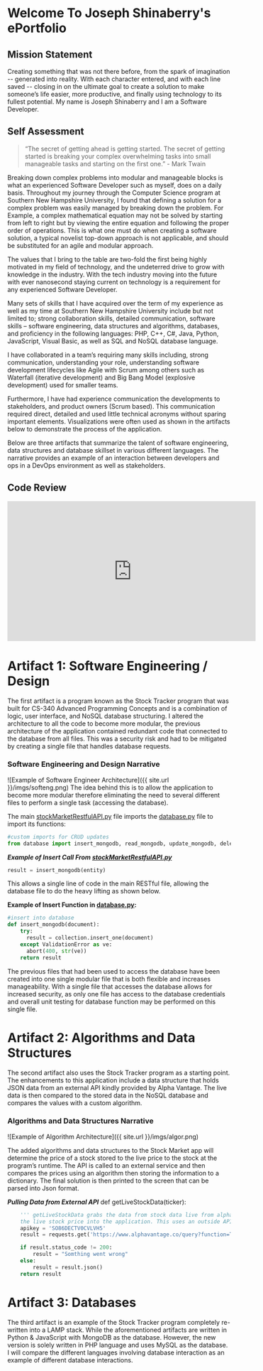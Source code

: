# Welcome To Joseph Shinaberry's ePortfolio
## Mission Statement 
Creating something that was not there before, from the spark of imagination -- generated into reality. With each character entered, and with each line saved -- closing in on the ultimate goal to create a solution to make someone’s life easier, more productive, and finally using technology to its fullest potential. My name is Joseph Shinaberry and I am a Software Developer. 

## Self Assessment
>“The secret of getting ahead is getting started. The secret of getting started is breaking your complex overwhelming tasks into small manageable tasks and starting on the first one.” - Mark Twain

Breaking down complex problems into modular and manageable blocks is what an experienced Software Developer such as myself, does on a daily basis. Throughout my journey through the Computer Science program at Southern New Hampshire University, I found that defining a solution for a complex problem was easily managed by breaking down the problem. For Example, a complex mathematical equation may not be solved by starting from left to right but by viewing the entire equation and following the proper order of operations. This is what one must do when creating a software solution, a typical novelist top-down approach is not applicable, and should be substituted for an agile and modular approach. 

The values that I bring to the table are two-fold the first being highly motivated in my field of technology, and the undeterred drive to grow with knowledge in the industry. With the tech industry moving into the future with ever nanosecond staying current on technology is a requirement for any experienced Software Developer. 

Many sets of skills that I have acquired over the term of my experience as well as my time at Southern New Hampshire University include but not limited to; strong collaboration skills, detailed communication, software skills – software engineering, data structures and algorithms, databases, and proficiency in the following languages: PHP, C++, C#, Java, Python, JavaScript, Visual Basic, as well as SQL and NoSQL database language. 

I have collaborated in a team’s requiring many skills including, strong communication, understanding your role, understanding software development lifecycles like Agile with Scrum among others such as Waterfall (iterative development) and Big Bang Model (explosive development) used for smaller teams. 

Furthermore, I have had experience communication the developments to stakeholders, and product owners (Scrum based). This communication required direct, detailed and used little technical acronyms without sparing important elements. Visualizations were often used as shown in the artifacts below to demonstrate the process of the application. 

Below are three artifacts that summarize the talent of software engineering, data structures and database skillset in various different languages. The narrative provides an example of an interaction between developers and ops in a DevOps environment as well as stakeholders. 

## Code Review
<iframe width="560" height="315" src="https://www.youtube.com/embed/8OPQqoeDI14" frameborder="0" allow="accelerometer; autoplay; encrypted-media; gyroscope; picture-in-picture" allowfullscreen></iframe>


# Artifact 1: Software Engineering / Design
The first artifact is a program known as the Stock Tracker program that was built for CS-340 Advanced Programming Concepts and is a combination of logic, user interface, and NoSQL database structuring. I altered the architecture to all the code to become more modular, the previous architecture of the application contained redundant code that connected to the database from all files. This was a security risk and had to be mitigated by creating a single file that handles database requests. 

### Software Engineering and Design Narrative
![Example of Software Engineer Architecture]({{ site.url }}/imgs/softeng.png)
The idea behind this is to allow the application to become more modular therefore eliminating the need to several different files to perform a single task (accessing the database).

The main [stockMarketRestfulAPI.py](https://github.com/joseph-shinaberry/joseph-shinaberry.github.io/blob/d651d7c0849d589b53982400257cb51ebb8c40d7/Stock%20Application/stockMarketRestfulAPI.py#L1-L112) file imports the [database.py](https://github.com/joseph-shinaberry/joseph-shinaberry.github.io/blob/dbc5472185c4b1cd8097f48fac7e90f10bd21029/Stock%20Application/database.py#L1-L50) file to import its functions:

```python
#custom imports for CRUD updates
from database import insert_mongodb, read_mongodb, update_mongodb, delete_mongodb
```

***Example of Insert Call From [stockMarketRestfulAPI.py](https://github.com/joseph-shinaberry/joseph-shinaberry.github.io/blob/d651d7c0849d589b53982400257cb51ebb8c40d7/Stock%20Application/stockMarketRestfulAPI.py#L1-L112)***
```python
result = insert_mongodb(entity)
```
This allows a single line of code in the main RESTful file, allowing the database file to do the heavy lifting as shown below. 

**Example of Insert Function in [database.py](https://github.com/joseph-shinaberry/joseph-shinaberry.github.io/blob/dbc5472185c4b1cd8097f48fac7e90f10bd21029/Stock%20Application/database.py#L1-L50):**
```python
#insert into database 
def insert_mongodb(document): 
    try: 
      result = collection.insert_one(document)
    except ValidationError as ve:
      abort(400, str(ve))
    return result
```
The previous files that had been used to access the database have been created into one single modular file that is both flexible and increases manageability. With a single file that accesses the database allows for increased security, as only one file has access to the database credentials and overall unit testing for database function may be performed on this single file. 


# Artifact 2: Algorithms and Data Structures
The second artifact also uses the Stock Tracker program as a starting point. The enhancements to this application include a data structure that holds JSON data from an external API kindly provided by Alpha Vantage. The live data is then compared to the stored data in the NoSQL database and compares the values with a custom algorithm.

###  Algorithms and Data Structures Narrative
![Example of Algorithm Architecture]({{ site.url }}/imgs/algor.png)

The added algorithms and data structures to the Stock Market app will determine the price of a stock stored to the live price to the stock at the program’s runtime. The API is called to an external service and then compares the prices using an algorithm then storing the information to a dictionary. The final solution is then printed to the screen that can be parsed into Json format. 

***Pulling Data from External API***
def getLiveStockData(ticker):
```python
	''' getLiveStockData grabs the data from stock data live from alpha vantage and imports 
	the live stock price into the application. This uses an outside API that requires a unique key '''
	apikey = 'SO86DECTV0CVLVH5'
	result = requests.get('https://www.alphavantage.co/query?function=TIME_SERIES_DAILY&symbol='+ticker+'&apikey=' + apikey)

	if result.status_code != 200: 
		result = "Somthing went wrong"
	else:
		result = result.json()
	return result
```

# Artifact 3: Databases
The third artifact is an example of the Stock Tracker program completely re-written into a LAMP stack. While the aforementioned artifacts are written in Python & JavaScript with MongoDB as the database. However, the new version is solely written in PHP language and uses MySQL as the database. I will compare the different languages involving database interaction as an example of different database interactions.


